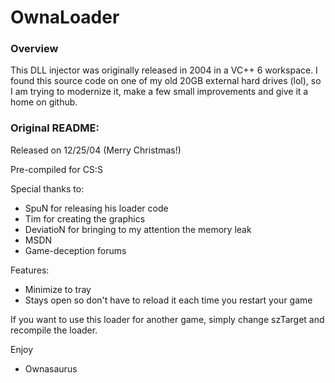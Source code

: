 # OwnaLoader


### Overview

This DLL injector was originally released in 2004 in a VC++ 6 workspace. I found this source code on one of my old 20GB external hard drives (lol), so I am trying to modernize it, make a few small improvements and give it a home on github.

### Original README:
Released on 12/25/04 (Merry Christmas!)

Pre-compiled for CS:S

Special thanks to:
- SpuN for releasing his loader code
- Tim for creating the graphics
- DeviatioN for bringing to my attention the memory leak
- MSDN
- Game-deception forums

Features:
- Minimize to tray
- Stays open so don't have to reload it each time you restart your game

If you want to use this loader for another game, simply change szTarget and recompile the loader.

Enjoy
- Ownasaurus
